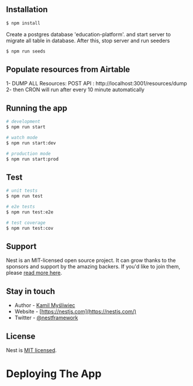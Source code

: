 
## Installation

```bash
$ npm install
```

Create a postgres database 'education-platform'. and start server to migrate all table in database.
After this, stop server and run seeders

```bash
$ npm run seeds
```

## Populate resources from Airtable
1- DUMP ALL Resources: POST API : http://localhost:3001/resources/dump
2- then CRON will run after every 10 minute automatically


## Running the app

```bash
# development
$ npm run start

# watch mode
$ npm run start:dev

# production mode
$ npm run start:prod
```

## Test

```bash
# unit tests
$ npm run test

# e2e tests
$ npm run test:e2e

# test coverage
$ npm run test:cov
```

## Support

Nest is an MIT-licensed open source project. It can grow thanks to the sponsors and support by the amazing backers. If you'd like to join them, please [read more here](https://docs.nestjs.com/support).

## Stay in touch

- Author - [Kamil Myśliwiec](https://kamilmysliwiec.com)
- Website - [https://nestjs.com](https://nestjs.com/)
- Twitter - [@nestframework](https://twitter.com/nestframework)

## License

Nest is [MIT licensed](LICENSE).


# Deploying The App